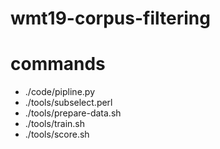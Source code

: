 # wmt19-corpus-filtering

# commands
- ./code/pipline.py
- ./tools/subselect.perl
- ./tools/prepare-data.sh
- ./tools/train.sh
- ./tools/score.sh
